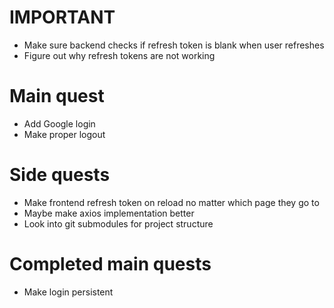# IMPORTANT

- Make sure backend checks if refresh token is blank when user refreshes
- Figure out why refresh tokens are not working

# Main quest

- Add Google login
- Make proper logout

# Side quests

- Make frontend refresh token on reload no matter which page they go to
- Maybe make axios implementation better
- Look into git submodules for project structure

# Completed main quests

- Make login persistent
